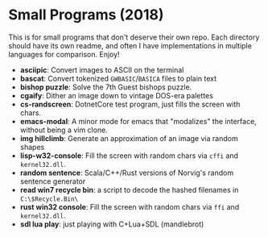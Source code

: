 # Small Programs (2018)

This is for small programs that don't deserve their own repo.  Each
directory should have its own readme, and often I have implementations
in multiple languages for comparison.  Enjoy!

 - __asciipic__: Convert images to ASCII on the terminal
 - __bascat__: Convert tokenized `GWBASIC`/`BASICA` files to plain text
 - __bishop puzzle__: Solve the 7th Guest bishops puzzle.
 - __cgaify__: Dither an image down to vintage DOS-era palettes
 - __cs-randscreen__: DotnetCore test program, just fills the screen with chars.
 - __emacs-modal__: A minor mode for emacs that "modalizes" the interface, without being a vim clone. 
 - __img hillclimb__: Generate an approximation of an image via random shapes
 - __lisp-w32-console__: Fill the screen with random chars via `cffi` and `kernel32.dll`.
 - __random sentence__: Scala/C++/Rust versions of Norvig's random sentence generator
 - __read win7 recycle bin__: a script to decode the hashed filenames in `C:\$Recycle.Bin\`
 - __rust win32 console__: Fill the screen with random chars via `ffi` and `kernel32.dll`.
 - __sdl lua play__: just playing with C+Lua+SDL (mandlebrot)

